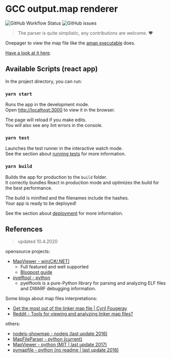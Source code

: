# GCC output.map renderer

![GitHub Workflow Status](https://img.shields.io/github/workflow/status/bitfis/gcc-output-map-web-renderer/Node.js%20CI)
![GitHub issues](https://img.shields.io/github/issues-raw/bitfis/gcc-output-map-web-renderer)

> The parser is quite simplistic, any contributions are welcome. :heart:

Onepager to view the map file like the [amap executable](http://www.sikorskiy.net/prj/amap/index.html) does.

[Have a look at it here](https://bitfis.github.io/gcc-output-map-web-renderer).

## Available Scripts (react app)

In the project directory, you can run:

### `yarn start`

Runs the app in the development mode.\
Open [http://localhost:3000](http://localhost:3000) to view it in the browser.

The page will reload if you make edits.\
You will also see any lint errors in the console.

### `yarn test`

Launches the test runner in the interactive watch mode.\
See the section about [running tests](https://facebook.github.io/create-react-app/docs/running-tests) for more information.

### `yarn build`

Builds the app for production to the `build` folder.\
It correctly bundles React in production mode and optimizes the build for the best performance.

The build is minified and the filenames include the hashes.\
Your app is ready to be deployed!

See the section about [deployment](https://facebook.github.io/create-react-app/docs/deployment) for more information.

## References

> updated 10.4.2020

opensource projects:

- [MapViewer - win(C#/.NET)](https://github.com/govind-mukundan/MapViewer)
  - Full featured and well supported
  - [Blogpost guide](https://www.embeddedrelated.com/showarticle/900.php)
- [pyelftool - python](https://github.com/eliben/pyelftools)
  -  pyelftools is a pure-Python library for parsing and analyzing ELF files and DWARF debugging information.

Some blogs about map files interpretations:

- [Get the most out of the linker map file | Cyril Fougeray](https://interrupt.memfault.com/blog/get-the-most-out-of-the-linker-map-file)
- [Reddit \- Tools for viewing and analyzing linker map files?](https://www.reddit.com/r/embedded/comments/b6mvde/tools_for_viewing_and_analyzing_linker_map_files/)

others:

- [nodejs-showmap - nodejs (last update 2016)](https://github.com/meros/nodejs-showmap)
- [MapFileParser - python (current)](https://github.com/ofthedove/MapFileParser)
- [MapViewer - python (MIT | last update 2017)](https://github.com/alphaFred/MapViewer/tree/master/MapViewer)
- [pymapfile - python (no readme | last update 2016)](https://github.com/pfalcon/pymapfile)
